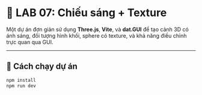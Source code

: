 # 🎄 LAB 07: Chiếu sáng + Texture

Một dự án đơn giản sử dụng **Three.js**, **Vite**, và **dat.GUI** để tạo cảnh 3D có ánh sáng, đối tượng hình khối, sphere có texture, và khả năng điều chỉnh trực quan qua GUI.

---

## 🚀 Cách chạy dự án

```bash
npm install
npm run dev
